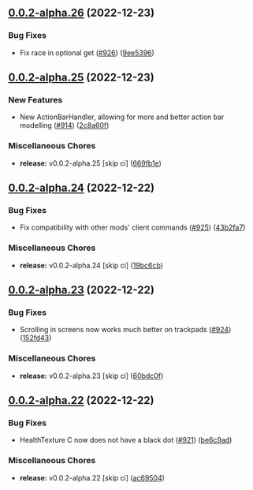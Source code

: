 ## [0.0.2-alpha.26](https://github.com/Wynntils/Artemis/compare/v0.0.2-alpha.25...v0.0.2-alpha.26) (2022-12-23)


### Bug Fixes

* Fix race in optional get ([#926](https://github.com/Wynntils/Artemis/issues/926)) ([9ee5396](https://github.com/Wynntils/Artemis/commit/9ee5396abf97701c264246d8715b6a99f7c02234))

## [0.0.2-alpha.25](https://github.com/Wynntils/Artemis/compare/v0.0.2-alpha.24...v0.0.2-alpha.25) (2022-12-23)


### New Features

* New ActionBarHandler, allowing for more and better action bar modelling ([#914](https://github.com/Wynntils/Artemis/issues/914)) ([2c8a60f](https://github.com/Wynntils/Artemis/commit/2c8a60fc55adf911b64b025b8a97ff3c4f13ab05))


### Miscellaneous Chores

* **release:** v0.0.2-alpha.25 [skip ci] ([669fb1e](https://github.com/Wynntils/Artemis/commit/669fb1e2fe04cf3c58708bbd3230200e2f3a0e4a))

## [0.0.2-alpha.24](https://github.com/Wynntils/Artemis/compare/v0.0.2-alpha.23...v0.0.2-alpha.24) (2022-12-22)


### Bug Fixes

* Fix compatibility with other mods' client commands ([#925](https://github.com/Wynntils/Artemis/issues/925)) ([43b2fa7](https://github.com/Wynntils/Artemis/commit/43b2fa78275934e814e38eec5aeb3202af0e4eee))


### Miscellaneous Chores

* **release:** v0.0.2-alpha.24 [skip ci] ([19bc6cb](https://github.com/Wynntils/Artemis/commit/19bc6cb3acbb2b37c04e744557f8a3f5b5311583))

## [0.0.2-alpha.23](https://github.com/Wynntils/Artemis/compare/v0.0.2-alpha.22...v0.0.2-alpha.23) (2022-12-22)


### Bug Fixes

* Scrolling in screens now works much better on trackpads ([#924](https://github.com/Wynntils/Artemis/issues/924)) ([152fd43](https://github.com/Wynntils/Artemis/commit/152fd433f421239a643518e0519831d7dac43475))


### Miscellaneous Chores

* **release:** v0.0.2-alpha.23 [skip ci] ([60bdc0f](https://github.com/Wynntils/Artemis/commit/60bdc0f85fe29141f2db26073c0a0d0a238b063e))

## [0.0.2-alpha.22](https://github.com/Wynntils/Artemis/compare/v0.0.2-alpha.21...v0.0.2-alpha.22) (2022-12-22)


### Bug Fixes

* HealthTexture C now does not have a black dot ([#921](https://github.com/Wynntils/Artemis/issues/921)) ([be6c9ad](https://github.com/Wynntils/Artemis/commit/be6c9ad8465d9f98ef6f3f085981c3ea44b6841f))


### Miscellaneous Chores

* **release:** v0.0.2-alpha.22 [skip ci] ([ac69504](https://github.com/Wynntils/Artemis/commit/ac69504c99370e5ec3221b7426ac9d62d39781d5))

